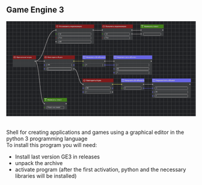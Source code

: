## Game Engine 3

![icon](https://github.com/artyom7774/Game-Engine-3/blob/main/icon.png)

<br>Shell for creating applications and games using a graphical editor in the python 3 programming language
<br>To install this program you will need:
- Install last version GE3 in releases
- unpack the archive
- activate program (after the first activation, python and the necessary libraries will be installed)
<br>
